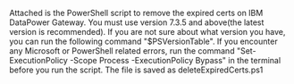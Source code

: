 Attached is the PowerShell script to remove the expired certs on IBM DataPower Gateway. You must use version 7.3.5 and above(the latest version is recommended). If you are not sure about what version you have, you can run the following command "$PSVersionTable".
If you encounter any Microsoft or PowerShell related errors, run the command "Set-ExecutionPolicy -Scope Process -ExecutionPolicy Bypass" in the terminal before you run the script.
The file is saved as deleteExpiredCerts.ps1
